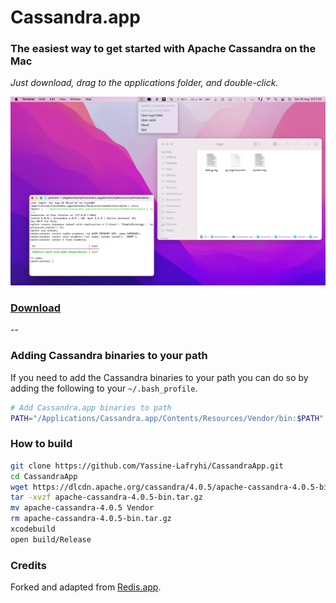 # Cassandra.app
### The easiest way to get started with Apache Cassandra on the Mac

*Just download, drag to the applications folder, and double-click.*

![Screenshot](screenshot.png)

### [Download](https://github.com/Yassine-Lafryhi/CassandraApp/releases)

--

### Adding Cassandra binaries to your path

If you need to add the Cassandra binaries to your path you can do so by adding the following to your `~/.bash_profile`.

```bash
# Add Cassandra.app binaries to path
PATH="/Applications/Cassandra.app/Contents/Resources/Vendor/bin:$PATH"
```

### How to build

```bash
git clone https://github.com/Yassine-Lafryhi/CassandraApp.git
cd CassandraApp
wget https://dlcdn.apache.org/cassandra/4.0.5/apache-cassandra-4.0.5-bin.tar.gz
tar -xvzf apache-cassandra-4.0.5-bin.tar.gz
mv apache-cassandra-4.0.5 Vendor
rm apache-cassandra-4.0.5-bin.tar.gz
xcodebuild
open build/Release
```

### Credits

Forked and adapted from [Redis.app](https://github.com/jpadilla/redisapp).
